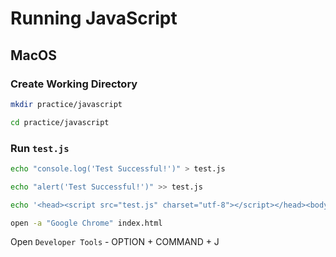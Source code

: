 # Running JavaScript

## MacOS

### Create Working Directory

```bash
mkdir practice/javascript

cd practice/javascript
```

### Run `test.js`

```bash
echo "console.log('Test Successful!')" > test.js

echo "alert('Test Successful!')" >> test.js

echo '<head><script src="test.js" charset="utf-8"></script></head><body></body>' > index.html

open -a "Google Chrome" index.html
```

Open `Developer Tools` - OPTION + COMMAND + J
